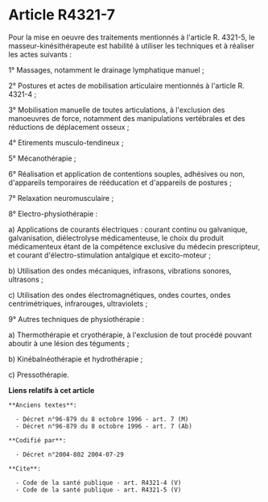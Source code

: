 # Article R4321-7

Pour la mise en oeuvre des traitements mentionnés à l'article R. 4321-5, le masseur-kinésithérapeute est habilité à utiliser
les techniques et à réaliser les actes suivants :

1° Massages, notamment le drainage lymphatique manuel ;

2° Postures et actes de mobilisation articulaire mentionnés à l'article R. 4321-4 ;

3° Mobilisation manuelle de toutes articulations, à l'exclusion des manoeuvres de force, notamment des manipulations
vertébrales et des réductions de déplacement osseux ;

4° Etirements musculo-tendineux ;

5° Mécanothérapie ;

6° Réalisation et application de contentions souples, adhésives ou non, d'appareils temporaires de rééducation et d'appareils
de postures ;

7° Relaxation neuromusculaire ;

8° Electro-physiothérapie :

a) Applications de courants électriques : courant continu ou galvanique, galvanisation, diélectrolyse médicamenteuse, le
choix du produit médicamenteux étant de la compétence exclusive du médecin prescripteur, et courant d'électro-stimulation
antalgique et excito-moteur ;

b) Utilisation des ondes mécaniques, infrasons, vibrations sonores, ultrasons ;

c) Utilisation des ondes électromagnétiques, ondes courtes, ondes centrimétriques, infrarouges, ultraviolets ;

9° Autres techniques de physiothérapie :

a) Thermothérapie et cryothérapie, à l'exclusion de tout procédé pouvant aboutir à une lésion des téguments ;

b) Kinébalnéothérapie et hydrothérapie ;

c) Pressothérapie.

**Liens relatifs à cet article**

	**Anciens textes**:

	  - Décret n°96-879 du 8 octobre 1996 - art. 7 (M)
	  - Décret n°96-879 du 8 octobre 1996 - art. 7 (Ab)

	**Codifié par**:

	  - Décret n°2004-802 2004-07-29

	**Cite**:

	  - Code de la santé publique - art. R4321-4 (V)
	  - Code de la santé publique - art. R4321-5 (V)
